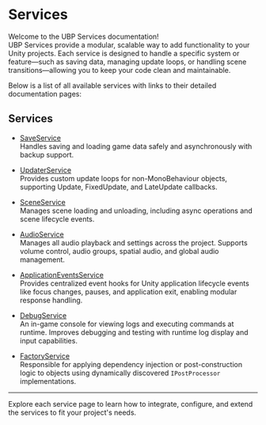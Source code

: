 # Services

Welcome to the UBP Services documentation!  
UBP Services provide a modular, scalable way to add functionality to your Unity projects. Each service is designed to handle a specific system or feature—such as saving data, managing update loops, or handling scene transitions—allowing you to keep your code clean and maintainable.

Below is a list of all available services with links to their detailed documentation pages:

## Services

- [SaveService](saves.md)  
  Handles saving and loading game data safely and asynchronously with backup support.

- [UpdaterService](updater.md)  
  Provides custom update loops for non-MonoBehaviour objects, supporting Update, FixedUpdate, and LateUpdate callbacks.

- [SceneService](scenes.md)  
  Manages scene loading and unloading, including async operations and scene lifecycle events.

- [AudioService](audio.md)  
  Manages all audio playback and settings across the project. Supports volume control, audio groups, spatial audio, and global audio management.

- [ApplicationEventsService](application-events.md)  
  Provides centralized event hooks for Unity application lifecycle events like focus changes, pauses, and application exit, enabling modular response handling.

- [DebugService](debug-console.md)  
  An in-game console for viewing logs and executing commands at runtime. Improves debugging and testing with runtime log display and input capabilities.

- [FactoryService](factory.md)  
  Responsible for applying dependency injection or post-construction logic to objects using dynamically discovered `IPostProcessor` implementations.

---

Explore each service page to learn how to integrate, configure, and extend the services to fit your project's needs.
